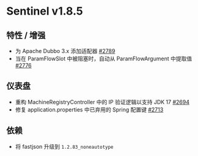 # Sentinel v1.8.5

## 特性 / 增强

- 为 Apache Dubbo 3.x 添加适配器 [#2789](https://github.com/alibaba/Sentinel/pull/2789)
- 当在 ParamFlowSlot 中被阻塞时，自动从 ParamFlowArgument 中提取值 [#2776](https://github.com/alibaba/Sentinel/pull/2776)

## 仪表盘

- 重构 MachineRegistryController 中的 IP 验证逻辑以支持 JDK 17 [#2694](https://github.com/alibaba/Sentinel/pull/2694)
- 修复 application.properties 中已弃用的 Spring 配置键 [#2713](https://github.com/alibaba/Sentinel/pull/2713)

## 依赖

- 将 fastjson 升级到 `1.2.83_noneautotype`
```